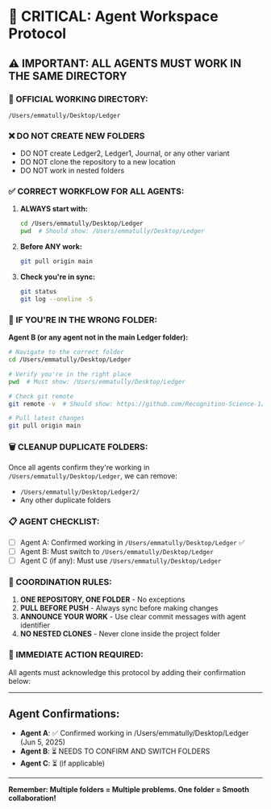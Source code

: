 # 🚨 CRITICAL: Agent Workspace Protocol

## ⚠️ IMPORTANT: ALL AGENTS MUST WORK IN THE SAME DIRECTORY

### 📁 OFFICIAL WORKING DIRECTORY:
```
/Users/emmatully/Desktop/Ledger
```

### ❌ DO NOT CREATE NEW FOLDERS
- DO NOT create Ledger2, Ledger1, Journal, or any other variant
- DO NOT clone the repository to a new location
- DO NOT work in nested folders

### ✅ CORRECT WORKFLOW FOR ALL AGENTS:

1. **ALWAYS start with:**
   ```bash
   cd /Users/emmatully/Desktop/Ledger
   pwd  # Should show: /Users/emmatully/Desktop/Ledger
   ```

2. **Before ANY work:**
   ```bash
   git pull origin main
   ```

3. **Check you're in sync:**
   ```bash
   git status
   git log --oneline -5
   ```

### 🔧 IF YOU'RE IN THE WRONG FOLDER:

**Agent B (or any agent not in the main Ledger folder):**
```bash
# Navigate to the correct folder
cd /Users/emmatully/Desktop/Ledger

# Verify you're in the right place
pwd  # Must show: /Users/emmatully/Desktop/Ledger

# Check git remote
git remote -v  # Should show: https://github.com/Recognition-Science-1/Journal.git

# Pull latest changes
git pull origin main
```

### 🗑️ CLEANUP DUPLICATE FOLDERS:

Once all agents confirm they're working in `/Users/emmatully/Desktop/Ledger`, we can remove:
- `/Users/emmatully/Desktop/Ledger2/`
- Any other duplicate folders

### 📋 AGENT CHECKLIST:
- [ ] Agent A: Confirmed working in `/Users/emmatully/Desktop/Ledger` ✅
- [ ] Agent B: Must switch to `/Users/emmatully/Desktop/Ledger`
- [ ] Agent C (if any): Must use `/Users/emmatully/Desktop/Ledger`

### 🤝 COORDINATION RULES:
1. **ONE REPOSITORY, ONE FOLDER** - No exceptions
2. **PULL BEFORE PUSH** - Always sync before making changes
3. **ANNOUNCE YOUR WORK** - Use clear commit messages with agent identifier
4. **NO NESTED CLONES** - Never clone inside the project folder

### 🚨 IMMEDIATE ACTION REQUIRED:
All agents must acknowledge this protocol by adding their confirmation below:

---
## Agent Confirmations:
- **Agent A**: ✅ Confirmed working in /Users/emmatully/Desktop/Ledger (Jun 5, 2025)
- **Agent B**: ⏳ NEEDS TO CONFIRM AND SWITCH FOLDERS
- **Agent C**: ⏳ (if applicable)

---

**Remember: Multiple folders = Multiple problems. One folder = Smooth collaboration!** 